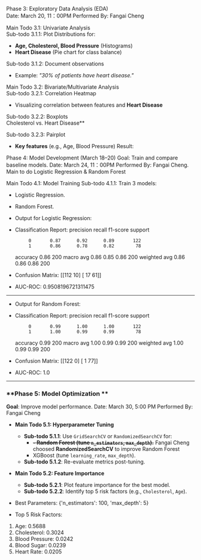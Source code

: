 Phase 3: Exploratory Data Analysis (EDA)  
Date: March 20, 11：00PM Performed By: Fangai Cheng

Main Todo 3.1: Univariate Analysis  
Sub-todo 3.1.1: Plot Distributions for:
- **Age, Cholesterol, Blood Pressure** (Histograms)
- **Heart Disease** (Pie chart for class balance)

Sub-todo 3.1.2: Document observations
- Example: *"30% of patients have heart disease."*

Main Todo 3.2: Bivariate/Multivariate Analysis  
Sub-todo 3.2.1: Correlation Heatmap  
- Visualizing correlation between features and **Heart Disease**  

Sub-todo 3.2.2: Boxplots  
Cholesterol vs. Heart Disease**

Sub-todo 3.2.3: Pairplot  
- **Key features** (e.g., Age, Blood Pressure)
Result: 

Phase 4: Model Development (March 18–20)
Goal: Train and compare baseline models.
Date: March 24, 11：00PM Performed By: Fangai Cheng. Main to do Logistic Regression & Random Forest

Main Todo 4.1: Model Training
Sub-todo 4.1.1: Train 3 models:
- Logistic Regression.
- Random Forest.

- Output for Logistic Regression:
- Classification Report:
               precision    recall  f1-score   support

           0       0.87      0.92      0.89       122
           1       0.86      0.78      0.82        78
           
    accuracy                           0.86       200
   macro avg       0.86      0.85      0.86       200
weighted avg       0.86      0.86      0.86       200

- Confusion Matrix:
 [[112  10] [ 17  61]]
- AUC-ROC: 0.9508196721311475

---

- Output for Random Forest:
- Classification Report:
               precision    recall  f1-score   support

           0       0.99      1.00      1.00       122
           1       1.00      0.99      0.99        78
           
    accuracy                           0.99       200
   macro avg       1.00      0.99      0.99       200
weighted avg       1.00      0.99      0.99       200

- Confusion Matrix:
 [[122   0]
 [  1  77]]
- AUC-ROC: 1.0

---

### **Phase 5: Model Optimization **
**Goal**: Improve model performance.
Date: March 30, 5:00 PM Performed By: Fangai Cheng

-  **Main Todo 5.1: Hyperparameter Tuning**
    -   **Sub-todo 5.1.1**: Use `GridSearchCV` or `RandomizedSearchCV` for:
        -  ~~**- Random Forest (tune `n_estimators`, `max_depth`).**~~
            Fangai Cheng choosed **RandomizedSearchCV** to improve Random Forest
        - XGBoost (tune `learning_rate`, `max_depth`).
    -   **Sub-todo 5.1.2**: Re-evaluate metrics post-tuning.
-   **Main Todo 5.2: Feature Importance**
    -  **Sub-todo 5.2.1**: Plot feature importance for the best model.
    -  **Sub-todo 5.2.2**: Identify top 5 risk factors (e.g., `Cholesterol`, `Age`).

 - Best Parameters: {'n_estimators': 100, 'max_depth': 5}
 - Top 5 Risk Factors:
1. Age: 0.5688
2. Cholesterol: 0.3024
3. Blood Pressure: 0.0242
4. Blood Sugar: 0.0239
5. Heart Rate: 0.0205


